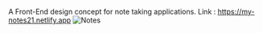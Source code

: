 A Front-End design concept for note taking applications.
Link : https://my-notes21.netlify.app
![Notes](https://github.com/Gajender21/MyNotes/assets/62336247/1c3cb0dd-d896-42eb-a0b8-49a4ed3bcc7d)

